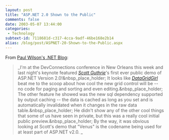 ```yaml
---
layout: post
title: "ASP.NET 2.0 Shown to the Public"
comments: false
date: 2003-05-07 13:44:00
categories:
 - Technology
subtext-id: 7118681d-c317-4cca-9adf-46be168e2b14
alias: /blog/post/ASPNET-20-Shown-to-the-Public.aspx
---
```



From [Paul Wilson's .NET Blog](http://dotnetweblogs.com/pwilson/):

> _I'm at the DevConnections conference in New Orleans this week and last night's keynote featured _[_Scott Guthrie_](http://dotnetweblogs.com/ScottGu/)_'s first ever public demo of ASP.NET Version 2.0!&nbsp_place_holder; It looks like _[_DataGridGirl_](http://dotnetweblogs.com/datagridgirl/posts/6603.aspx)_ beat me to the scoop about how cool the new grid control will be -- no code for paging and sorting and even editing.&nbsp_place_holder; The other feature he showed was the new sql dependency supported by output caching -- the data is cached as long as you set and is automatically invalidated when it changes in the raw data table.&nbsp_place_holder; He didn't show any of the other cool things that some of us have seen in private, but this was a really cool initial public preview.&nbsp_place_holder; By the way, it was obvious looking at Scott's demo that "Venus" is the codename being used for at least part of ASP.NET v2.0. _
